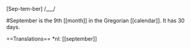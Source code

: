 [Sep-tem-ber] /___/

#September is the 9th [[month]] in the Gregorian [[calendar]]. It has 30 days.

==Translations==
*nl: [[september]]
